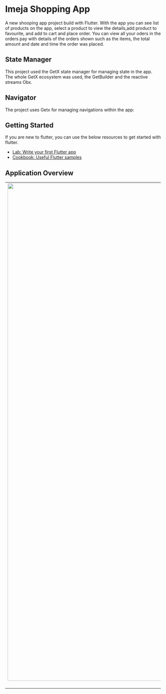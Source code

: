 # Imeja Shopping App

A new shooping app project build with Flutter. With the app you can see list of products on the app, select a product to view the details,add product to favourite, and add to cart and place order. You can view all your oders in the orders pay with details of the orders shown such as the items, the total amount and date and time the order was placed.

## State Manager

This project used the GetX state manager for managing state in the app. The whole GetX ecosystem was used, the GetBuilder and the reactive streams Obx.

## Navigator
The project uses Getx for managing navigations within the app:


## Getting Started
If you are new to flutter, you can use the below resources to get started with flutter.

- [Lab: Write your first Flutter app](https://flutter.dev/docs/get-started/codelab)
- [Cookbook: Useful Flutter samples](https://flutter.dev/docs/cookbook)


## Application Overview


| | | |
|:-------------------------:|:-------------------------:|:-------------------------:|
|<img width="1604" alt="Login API" src="https://github.com/Keeprawteach/Blogs-REST-API/blob/master/screenshots/register.png"> Register API |  <img width="1604" alt="Login API" src="https://github.com/Keeprawteach/Blogs-REST-API/blob/master/screenshots/error_register.png"> Unique Email/Username |<img width="1604" alt="screen shot 2017-08-07 at 12 18 15 pm" src="https://github.com/Keeprawteach/Blogs-REST-API/blob/master/screenshots/login.png"> Login|
